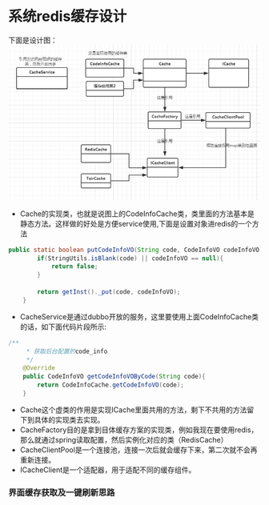 # 系统redis缓存设计
下面是设计图：
![](https://raw.githubusercontent.com/tsmairc/CacheDesign/master/img/redis_uml.png)

* Cache的实现类，也就是说图上的CodeInfoCache类，类里面的方法基本是静态方法。这样做的好处是方便service使用,下面是设置对象进redis的一个方法
```java
public static boolean putCodeInfoVO(String code, CodeInfoVO codeInfoVO){
		if(StringUtils.isBlank(code) || codeInfoVO == null){
			return false;
		}
		
		return getInst()._put(code, codeInfoVO);
	}
```

* CacheService是通过dubbo开放的服务，这里要使用上面CodeInfoCache类的话，如下面代码片段所示:
```java
/**
	 * 获取后台配置的code_info
	 */
	@Override
	public CodeInfoVO getCodeInfoVOByCode(String code){
		return CodeInfoCache.getCodeInfoVO(code);
	}
```

* Cache这个虚类的作用是实现ICache里面共用的方法，剩下不共用的方法留下到具体的实现类去实现。
* CacheFactory目的是拿到目体缓存方案的实现类，例如我现在要使用redis，那么就通过spring读取配置，然后实例化对应的类（RedisCache）
* CacheClientPool是一个连接池，连接一次后就会缓存下来，第二次就不会再重新连接。
* ICacheClient是一个适配器，用于适配不同的缓存组件。


### 界面缓存获取及一键刷新思路


